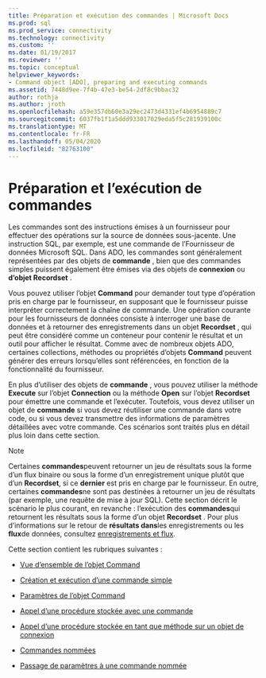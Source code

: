 ```yaml
---
title: Préparation et exécution des commandes | Microsoft Docs
ms.prod: sql
ms.prod_service: connectivity
ms.technology: connectivity
ms.custom: ''
ms.date: 01/19/2017
ms.reviewer: ''
ms.topic: conceptual
helpviewer_keywords:
- Command object [ADO], preparing and executing commands
ms.assetid: 7448d9ee-7f4b-47e3-be54-2df8c9bbac32
author: rothja
ms.author: jroth
ms.openlocfilehash: a59e357db60e3a29ec2473d4331ef4b6954889c7
ms.sourcegitcommit: 6037fb1f1a5ddd933017029eda5f5c281939100c
ms.translationtype: MT
ms.contentlocale: fr-FR
ms.lasthandoff: 05/04/2020
ms.locfileid: "82763100"
---
```

# <a name="preparing-and-executing-commands"></a>Préparation et l’exécution de commandes
Les commandes sont des instructions émises à un fournisseur pour effectuer des opérations sur la source de données sous-jacente. Une instruction SQL, par exemple, est une commande de l’Fournisseur de données Microsoft SQL. Dans ADO, les commandes sont généralement représentées par des objets de **commande** , bien que des commandes simples puissent également être émises via des objets de **connexion** ou **d’objet Recordset** .  
  
 Vous pouvez utiliser l’objet **Command** pour demander tout type d’opération pris en charge par le fournisseur, en supposant que le fournisseur puisse interpréter correctement la chaîne de commande. Une opération courante pour les fournisseurs de données consiste à interroger une base de données et à retourner des enregistrements dans un objet **Recordset** , qui peut être considéré comme un conteneur pour contenir le résultat et un outil pour afficher le résultat. Comme avec de nombreux objets ADO, certaines collections, méthodes ou propriétés d’objets **Command** peuvent générer des erreurs lorsqu’elles sont référencées, en fonction de la fonctionnalité du fournisseur.  
  
 En plus d’utiliser des objets de **commande** , vous pouvez utiliser la méthode **Execute** sur l’objet **Connection** ou la méthode **Open** sur l’objet **Recordset** pour émettre une commande et l’exécuter. Toutefois, vous devez utiliser un objet de **commande** si vous devez réutiliser une commande dans votre code, ou si vous devez transmettre des informations de paramètres détaillées avec votre commande. Ces scénarios sont traités plus en détail plus loin dans cette section.  
  
> [!NOTE]
>  Certaines **commandes**peuvent retourner un jeu de résultats sous la forme d’un flux binaire ou sous la forme d’un enregistrement unique plutôt que d’un **Recordset**, si ce **dernier** est pris en charge par le fournisseur. En outre, certaines **commandes**ne sont pas destinées à retourner un jeu de résultats (par exemple, une requête de mise à jour SQL). Cette section décrit le scénario le plus courant, en revanche : l’exécution des **commandes**qui retournent les résultats sous la forme d’un objet **Recordset** . Pour plus d’informations sur le retour de **résultats dans**les enregistrements ou les **flux**de données, consultez [enregistrements et flux](../../../ado/guide/data/records-and-streams.md).  
  
 Cette section contient les rubriques suivantes :  
  
-   [Vue d’ensemble de l’objet Command](../../../ado/guide/data/command-object-overview.md)  
  
-   [Création et exécution d’une commande simple](../../../ado/guide/data/creating-and-executing-a-simple-command.md)  
  
-   [Paramètres de l’objet Command](../../../ado/guide/data/command-object-parameters.md)  
  
-   [Appel d’une procédure stockée avec une commande](../../../ado/guide/data/calling-a-stored-procedure-with-a-command.md)  
  
-   [Appel d’une procédure stockée en tant que méthode sur un objet de connexion](../../../ado/guide/data/calling-a-stored-procedure-as-a-method-on-a-connection-object.md)  
  
-   [Commandes nommées](../../../ado/guide/data/named-commands.md)  
  
-   [Passage de paramètres à une commande nommée](../../../ado/guide/data/passing-parameters-to-a-named-command.md)
